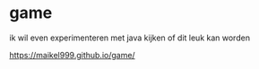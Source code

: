 # game

ik wil even experimenteren met java
kijken of dit leuk kan worden 

https://maikel999.github.io/game/
